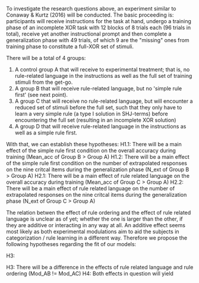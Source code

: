 To investigate the research questions above, an experiment similar to Conaway & Kurtz (2016) will be conducted. The basic proceeding is: participants will receive instructions for the task at hand, undergo a training phase of an incomplete XOR task with 12 blocks of 8 trials each (96 trials in total), receive yet another instructional prompt and then complete a generalization phase with 49 trials, of which 9 are the "missing" ones from training phase to constitute a full-XOR set of stimuli. 

There will be a total of 4 groups:
1. A control group A that will receive to experimental treatment; that is, no rule-related language in the instructions as well as the full set of training stimuli from the get-go.
2. A group B that will receive rule-related language, but no 'simple rule first' (see next point).
3. A group C that will receive no rule-related language, but will encounter a reduced set of stimuli before the full set, such that they only have to learn a very simple rule (a type I solution in SHJ-terms) before encountering the full set (resulting in an incomplete XOR solution)
4. A group D that will receive rule-related language in the instructions as well as a simple rule first.

With that, we can establish these hypotheses:
H1.1: There will be a main effect of the simple rule first condition on the overall accuracy during training (Mean_acc of Group B > Group A)
H1.2: There will be a main effect of the simple rule first condition on the number of extrapolated responses on the nine critcal items during the generalization phase (N_ext of Group B > Group A)
H2.1: There will be a main effect of rule related language on the overall accuracy during training (Mean_acc of Group C > Group A)
H2.2: There will be a main effect of rule related language on the number of extrapolated responses on the nine critcal items during the generalization phase (N_ext of Group C > Group A)

The relation betwen the effect of rule ordering and the effect of rule related language is unclear as of yet; whether the one is larger than the other, if they are additive or interacting in any way at all. An additive effect seems most likely as both experimental modulations aim to aid the subjects in categorization / rule learning in a different way. Therefore we propose the following hypotheses regarding the fit of our models:

H3: 


H3: There will be a difference in the effects of rule related language and rule ordering (Mod_AB != Mod_AC)
H4: Both effects in question will yield 